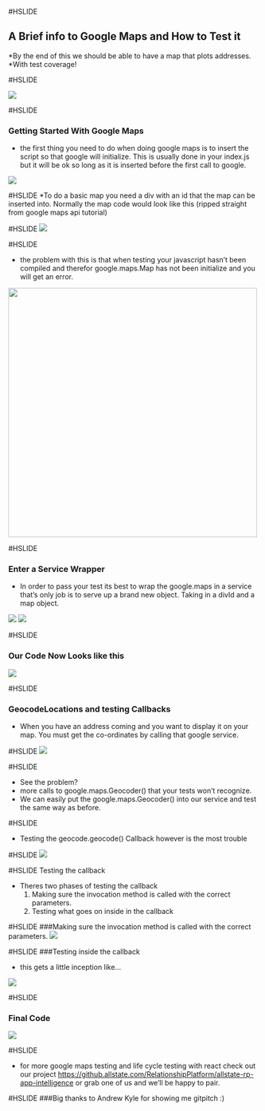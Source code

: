 #HSLIDE
## A Brief info to Google Maps and How to Test it
 *By the end of this we should be able to have a map that plots addresses.
*With test coverage!

#HSLIDE

<img src="pics/googleMap.png"/>

#HSLIDE
### Getting Started With Google Maps
* the first thing you need to do when doing google maps is to insert the script so that google will initialize. This is usually done in your index.js but it will be ok so long as it is inserted before the first call to google.

<img src="pics/googleMapScriptTag.png"/>
 

#HSLIDE
*To do a basic map you need a div with an id that the map can be inserted into. Normally the map code would look like this (ripped straight from google maps api tutorial)

#HSLIDE
<img src="pics/simpleMap.png"/>



#HSLIDE
* the problem with this is that when testing your javascript hasn’t been compiled and therefor google.maps.Map has not been initialize and you will get an error.

<img src="pics/googleError.png" style="height: 500px;"/>

#HSLIDE
### Enter a Service Wrapper
* In order to pass your test its best to wrap the google.maps in a service that’s only job is to serve up a brand new object. Taking in a divId and a map object.

<div><img src="./pics/MapService.png" /> <img src="./pics/MapServiceTest.png"/></div>

#HSLIDE
### Our Code Now Looks like this
<img src="pics/NewMapCode.png" />

#HSLIDE
### GeocodeLocations and testing Callbacks
* When you have an address coming and you want to display it on your map. You must get the co-ordinates by calling that google service. 

#HSLIDE
<img src="pics/officialMapsGeo.png" />

#HSLIDE
* See the problem?
* more calls to google.maps.Geocoder() that your tests won’t recognize.
* We can easily put the google.maps.Geocoder() into our service and test the same way as before.

#HSLIDE 
* Testing the geocode.geocode() Callback however is the most trouble

#HSLIDE
<img src="pics/FinalMapCode.png"/>

#HSLIDE Testing the callback 
* Theres two phases of testing the callback 
  1. Making sure the invocation method is called with the correct parameters.
  2. Testing what goes on inside in the callback
 
#HSLIDE
###Making sure the invocation method is called with the correct parameters.
<img src="pics/callbackTestingTop.png"/>

#HSLIDE
###Testing inside the callback
* this gets a little inception like...

<img src="pics/callbackTestingBottom.png"/>

#HSLIDE
### Final Code
<img src="pics/FinalMapCode.png" />

#HSLIDE
* for more google maps testing and life cycle testing with react check out our project https://github.allstate.com/RelationshipPlatform/allstate-rp-app-intelligence or grab one of us and we’ll be happy to pair.

#HSLIDE
###Big thanks to Andrew Kyle for showing me gitpitch :)
